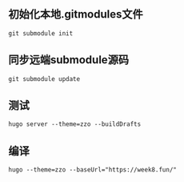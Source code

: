 ## 初始化本地.gitmodules文件
```
git submodule init  
```
## 同步远端submodule源码
```
git submodule update  
```
## 测试
```
hugo server --theme=zzo --buildDrafts
```
## 编译
```
hugo --theme=zzo --baseUrl="https://week8.fun/"
```